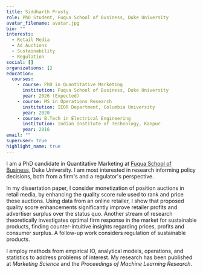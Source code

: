 ```yaml
---
title: Siddharth Prusty
role: PhD Student, Fuqua School of Business, Duke University
avatar_filename: avatar.jpg
bio: ""
interests:
  - Retail Media
  - Ad Auctions
  - Sustainability
  - Regulation
social: []
organizations: []
education:
  courses:
    - course: PhD in Quantitative Marketing
      institution: Fuqua School of Business, Duke University
      year: 2026 (Expected)
    - course: MS in Operations Research
      institution: IEOR Department, Columbia University
      year: 2020
    - course: B.Tech in Electrical Engineering
      institution: Indian Institute of Technology, Kanpur
      year: 2016
email: ""
superuser: true
highlight_name: true
---
```

I am a PhD candidate in Quantitative Marketing at [Fuqua School of Business](https://www.fuqua.duke.edu/), Duke University. I am most interested in research informing policy decisions, both from a firm's and a regulator's perspective. 

In my dissertation paper, I consider monetization of position auctions in retail media, by enhancing the quality score rule used to rank and price these auctions. Using data from an online retailer, I show that proposed quality score enhancements significantly improve retailer profits and advertiser surplus over the status quo. Another stream of research theoretically investigates optimal firm response in the market for sustainable products, finding counter-intuitive insights regarding prices, profits and consumer surplus. A follow-up work considers regulation of sustainable products.

I employ methods from empirical IO, analytical models, operations, and statistics to address problems of interest. My research has been published at *Marketing Science* and the *Proceedings of Machine Learning Research*.
